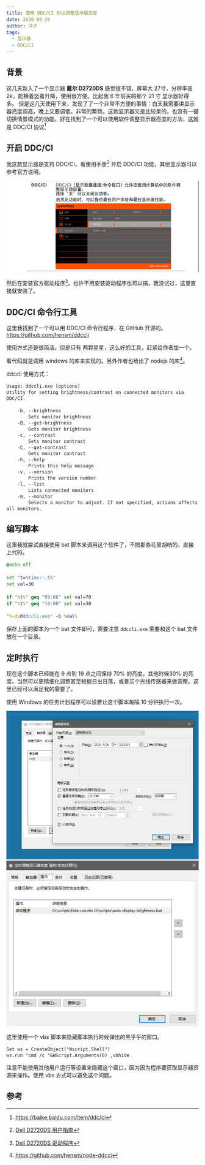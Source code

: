 ```yaml
---
title: 使用 DDC/CI 协议调整显示器亮度
date: 2020-08-26
author: 洋子
tags:
  - 显示器
  - DDC/CI
---
```


## 背景
这几天新入了一个显示器 **戴尔 D2720DS** 感觉很不错，屏幕大 27寸，分辨率高 2k，能横着竖着升降，使用很方便。比起我 6 年前买的那个 21 寸 显示器好得多。
但是这几天使用下来，发现了了一个非常不方便的事情：白天我需要讲显示器亮度调高，晚上又要调低，非常的繁琐。这款显示器又是比较呆的，也没有一键切换情景模式的功能。好在找到了一个可以使用软件调整显示器亮度的方法，这就是 DDC/CI 协议[^1]

## 开启 DDC/CI
我这款显示器是支持 DDC/CI，看使用手册[^2] 开启 DDC/CI 功能，其他显示器可以参考官方说明。

![图片](./FILES/2020-08-26-ddcci.md/fefb74ae.png)

然后在安装官方驱动程序[^3]。也许不用安装驱动程序也可以搞，我没试过，这里直接就安装了。

## DDC/CI 命令行工具
这里我找到了一个可以用 DDC/CI 命令行程序，在 GitHub 开源的。
https://github.com/hensm/ddccli

使用方式还是很简洁。但是只有 两颗星星，这么好的工具，赶紧给作者加一个。

看代码就是调用 windows 的库来实现的。另外作者也给出了 nodejs 的库[^4]。

ddccli 使用方式：
```
Usage: ddccli.exe [options]
Utility for setting brightness/contrast on connected monitors via DDC/CI.

    -b, --brightness
        Sets monitor brightness
    -B, --get-brightness
        Gets monitor brightness
    -c, --contrast
        Sets monitor contrast
    -C, --get-contrast
        Gets monitor contrast
    -h, --help
        Prints this help message
    -v, --version
        Prints the version number
    -l, --list
        Lists connected monitors
    -m, --monitor
        Selects a monitor to adjust. If not specified, actions affects all monitors.
```

## 编写脚本
这里我就尝试直接使用 bat 脚本来调用这个软件了，不搞那些花里胡哨的，直接上代码。

```bat
@echo off

set "t=%time:~,5%"
set val=30

if "%t%" geq "09:00" set val=70
if "%t%" geq "19:00" set val=30

"%~dp0ddccli.exe" -b %val%
```

保存上面的脚本为一个 bat 文件即可，需要注意 `ddccli.exe` 需要和这个 bat 文件放在一个目录。

## 定时执行
现在这个脚本已经能在 9 点到 19 点之间保持 70% 的亮度，其他时候30% 的亮度。当然可以更精细化调整甚至根据日出日落，或者买个光线传感器来做调整。这里已经可以满足我的需要了。

使用 Windows 的任务计划程序可以设置让这个脚本每隔 10 分钟执行一次。

![图片](./FILES/2020-08-26-ddcci.md/397dc48f.png)
![图片](./FILES/2020-08-26-ddcci.md/68886fdb.png)

这里使用一个 vbs 脚本来隐藏脚本执行时候弹出的黑乎乎的窗口。

```vbs
Set ws = CreateObject("Wscript.Shell")
ws.run "cmd /c "&WScript.Arguments(0) ,vbhide
```

注意不能使用其他用户运行等设置来隐藏这个窗口，因为因为程序要获取显示器资源来操作。使用 vbs 方式可以避免这个问题。

## 参考

[^1]: https://baike.baidu.com/item/ddc/ci
[^2]: [Dell D2720DS 用户指南](https://downloads.dell.com/manuals/all-products/esuprt_display_projector/esuprt_display/dell-d2720ds-monitor_users-guide_zh-cn.pdf)
[^3]: [Dell D2720DS 驱动程序](https://www.dell.com/support/home/zh-cn/product-support/product/dell-d2720ds-monitor/drivers)
[^4]: https://github.com/hensm/node-ddcci
